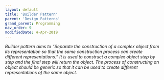```yaml
---
layout: default
title: 'Builder Pattern'
parent: 'Design Patterns'
grand_parent: Programming
nav_order: 9
modifiedDate: 4-Apr-2019
---
```

<em> Builder pattern aims to “Separate the construction of a complex object from its representation so that the same construction process can create different representations.” It is used to construct a complex object step by step and the final step will return the object. The process of constructing an object should be generic so that it can be used to create different representations of the same object.</em>
